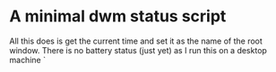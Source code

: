 # A minimal dwm status script

All this does is get the current time and set it as the name of the root window.
There is no battery status (just yet) as I run this on a desktop machine `
